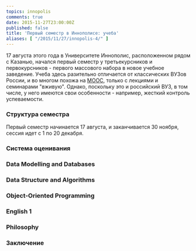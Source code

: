 ```yaml
---
topics: innopolis
comments: true
date: 2015-11-27T23:00:00Z
published: false
title: 'Первый семестр в Иннополисе: учеба'
aliases: [ "/2015/11/27/innopolis-4/" ]
---
```


17 августа этого года в Университете Иннополис, расположенном рядом с Казанью, начался первый семестр у 
третьекурсников и первокурсников - первого массового набора в новое учебное заведение. Учеба здесь разительно 
отличается от классических ВУЗов России, и во многом похожа на [MOOC](https://en.wikipedia.org/wiki/Massive_open_online_course), только с лекциями и семинарами "вживую". Однако, поскольку это и российский 
ВУЗ, в том числе, у него имеются свои особенности - например, жесткий контроль успеваемости. 

### Структура семестра

Первый семестр начинается 17 августа, и заканчивается 30 ноября, сессия идет с 1 по 20 декабря. 

### Система оценивания

### Data Modelling and Databases

### Data Structure and Algorithms

### Object-Oriented Programming

### English 1

### Philosophy

### Заключение

